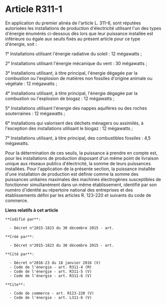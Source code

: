# Article R311-1

En application du premier alinéa de l'article L. 311-6, sont réputées autorisées les installations de production
d'électricité utilisant l'un des types d'énergie énumérés ci-dessous dès lors que leur puissance installée est inférieure ou
égale aux seuils fixés au présent article pour ce type d'énergie, soit : 

1° Installations utilisant l'énergie radiative du soleil : 12 mégawatts ; 

2° Installations utilisant l'énergie mécanique du vent : 30 mégawatts ; 

3° Installations utilisant, à titre principal, l'énergie dégagée par la combustion ou l'explosion de matières non fossiles
d'origine animale ou végétale : 12 mégawatts ; 

4° Installations utilisant, à titre principal, l'énergie dégagée par la combustion ou l'explosion de biogaz : 12 mégawatts ; 

5° Installations utilisant l'énergie des nappes aquifères ou des roches souterraines : 12 mégawatts ; 

6° Installations qui valorisent des déchets ménagers ou assimilés, à l'exception des installations utilisant le biogaz : 12
mégawatts ; 

7° Installations utilisant, à titre principal, des combustibles fossiles : 4,5 mégawatts. 

Pour la détermination de ces seuils, la puissance à prendre en compte est, pour les installations de production disposant
d'un même point de livraison unique aux réseaux publics d'électricité, la somme de leurs puissances installées. Pour
l'application de la présente section, la puissance installée d'une installation de production est définie comme la somme des
puissances unitaires maximales des machines électrogènes susceptibles de fonctionner simultanément dans un même
établissement, identifié par son numéro d'identité au répertoire national des entreprises et des établissements défini par
les articles R. 123-220 et suivants du code de commerce.

**Liens relatifs à cet article**

	**Codifié par**:

	  - Décret n°2015-1823 du 30 décembre 2015 - art.

	**Créé par**:

	  - Décret n°2015-1823 du 30 décembre 2015 - art.

	**Cité par**:

	  - Décret n°2016-23 du 18 janvier 2016 (V)
	  - Code de l'énergie - art. R311-4 (M)
	  - Code de l'énergie - art. R311-5 (V)
	  - Code de l'énergie - art. R311-6 (V)

	**Cite**:

	  - Code de commerce - art. R123-220 (V)
	  - Code de l'énergie - art. L311-6 (V)
